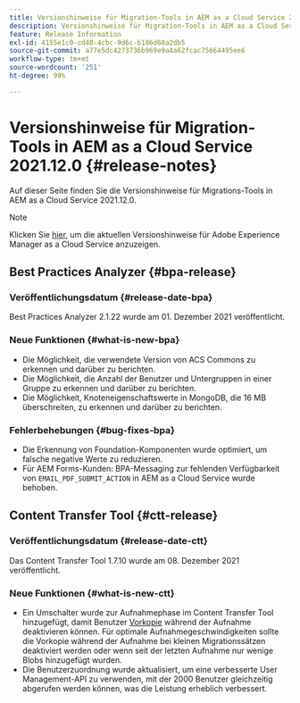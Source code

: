 ```yaml
---
title: Versionshinweise für Migration-Tools in AEM as a Cloud Service 2021.12.0
description: Versionshinweise für Migration-Tools in AEM as a Cloud Service 2021.12.0
feature: Release Information
exl-id: 4155e1c0-cd40-4cbc-9d6c-b106d68a2db5
source-git-commit: a77e5dc4273736b969e9a4a62fcac75664495ee6
workflow-type: tm+mt
source-wordcount: '251'
ht-degree: 99%

---
```


# Versionshinweise für Migration-Tools in AEM as a Cloud Service 2021.12.0 {#release-notes}

Auf dieser Seite finden Sie die Versionshinweise für Migrations-Tools in AEM as a Cloud Service 2021.12.0.

>[!NOTE]
>Klicken Sie [hier](https://experienceleague.adobe.com/docs/experience-manager-cloud-service/release-notes/release-notes/release-notes-current.html?lang=de), um die aktuellen Versionshinweise für Adobe Experience Manager as a Cloud Service anzuzeigen.

## Best Practices Analyzer {#bpa-release}

### Veröffentlichungsdatum {#release-date-bpa}

Best Practices Analyzer 2.1.22 wurde am 01. Dezember 2021 veröffentlicht.

### Neue Funktionen {#what-is-new-bpa}

* Die Möglichkeit, die verwendete Version von ACS Commons zu erkennen und darüber zu berichten.
* Die Möglichkeit, die Anzahl der Benutzer und Untergruppen in einer Gruppe zu erkennen und darüber zu berichten.
* Die Möglichkeit, Knoteneigenschaftswerte in MongoDB, die 16 MB überschreiten, zu erkennen und darüber zu berichten.

### Fehlerbehebungen {#bug-fixes-bpa}

* Die Erkennung von Foundation-Komponenten wurde optimiert, um falsche negative Werte zu reduzieren.
* Für AEM Forms-Kunden: BPA-Messaging zur fehlenden Verfügbarkeit von `EMAIL_PDF_SUBMIT_ACTION` in AEM as a Cloud Service wurde behoben.


## Content Transfer Tool {#ctt-release}

### Veröffentlichungsdatum {#release-date-ctt}

Das Content Transfer Tool 1.7.10 wurde am 08. Dezember 2021 veröffentlicht.

### Neue Funktionen {#what-is-new-ctt}

* Ein Umschalter wurde zur Aufnahmephase im Content Transfer Tool hinzugefügt, damit Benutzer [Vorkopie](https://experienceleague.adobe.com/docs/experience-manager-cloud-service/moving/cloud-migration/content-transfer-tool/handling-large-content-repositories.html) während der Aufnahme deaktivieren können. Für optimale Aufnahmegeschwindigkeiten sollte die Vorkopie während der Aufnahme bei kleinen Migrationssätzen deaktiviert werden oder wenn seit der letzten Aufnahme nur wenige Blobs hinzugefügt wurden.
* Die Benutzerzuordnung wurde aktualisiert, um eine verbesserte User Management-API zu verwenden, mit der 2000 Benutzer gleichzeitig abgerufen werden können, was die Leistung erheblich verbessert.
